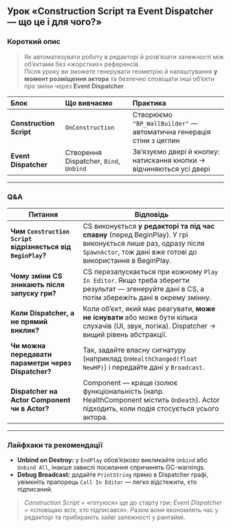## Урок «Construction Script та Event Dispatcher — що це і для чого?»

### Короткий опис
> Як автоматизувати роботу в редакторі й розв’язати залежності між об’єктами без «жорстких» референсів.  
> Після уроку ви зможете генерувати геометрію й налаштування **у момент розміщення актора** та безпечно сповіщати інші об’єкти про зміни через **Event Dispatcher**.

| Блок | Що вивчаємо | Практика |
| :- | :- | :- |
| **Construction Script** | `OnConstruction` | Створюємо `"BP_WallBuilder"` — автоматична генерація стіни з цеглин |
| **Event Dispatcher** | Створення Dispatcher, `Bind`, `Unbind` | Зв’язуємо двері й кнопку: натискання кнопки → відчиняються усі двері |

---

### Q&A

| Питання | Відповідь |
| --- | --- |
| **Чим `Construction Script` відрізняється від `BeginPlay`?** | CS виконується **у редакторі та під час спавну** (перед BeginPlay). У грі виконується лише раз, одразу після `SpawnActor`, тож дані вже готові до використання в BeginPlay. |
| **Чому зміни CS зникають після запуску гри?** | CS перезапускається при кожному `Play In Editor`. Якщо треба зберегти результат — згенеруйте дані в CS, а потім збережіть дані в окрему змінну. |
| **Коли Dispatcher, а не прямий виклик?** | Коли об’єкт, який має реагувати, **може не існувати** або може бути кілька слухачів (UI, звук, логіка). Dispatcher → вищий рівень абстракції. |
| **Чи можна передавати параметри через Dispatcher?** | Так, задайте власну сигнатуру (наприклад `OnHealthChanged(float NewHP)`) і передайте дані у `Broadcast`. |
| **Dispatcher на Actor Component чи в Actor?** | Component — краще ізолює функціональність (напр. HealthComponent містить `OnDeath`). Actor підходить, коли подія стосується усього актора. |

---

### Лайфхаки та рекомендації
 
- **Unbind on Destroy:** у `EndPlay` обов’язково викликайте `Unbind` або `Unbind All`, інакше завислі посилання спричинять GC-warnings.  
- **Debug Broadcast:** додайте `PrintString` прямо в Dispatcher графі, увімкніть прапорець `Call In Editor` — легко відстежити, хто підписаний.

> *Construction Script* = «готуюся» ще до старту гри; *Event Dispatcher* = «сповіщаю всіх, хто підписався». Разом вони економлять час у редакторі та прибирають зайві залежності у рантаймі.
